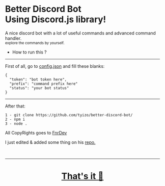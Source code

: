 <h1>
  Better Discord Bot
  <br>
  Using Discord.js library!
</h1>

A nice discord bot with a lot of useful commands and advanced command handler.
<br>
<small>explore the commands by yourself.</small>
<br>
- How to run this ?
<hr>
First of all, go to 
<a href="https://github.com/tyizo/better-discord-bot/blob/main/config.json">config.json</a> 
and fill these blanks:
<br>

```
{
  "token": "bot token here",
  "prefix": "command prefix here"
  "status": "your bot status"
}

```
<hr>

After that:
<br>
```
1 - git clone https://github.com/tyizo/better-discord-bot/
2 - npm i
3 - node .
```

All CopyRights goes to 
<a href="https://github.com/FnrDev/">
FnrDev </a>

I just edited & added some thing on his <a href="https://github.com/FnrDev/moderation-discord-bot"> repo.





<br>
<hr>
<h1 align="center">That's it 🚀</h1>
